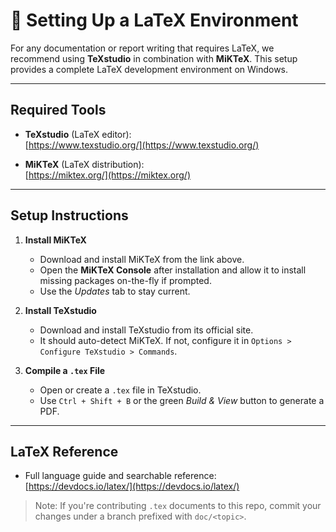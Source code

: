 # 📄 Setting Up a LaTeX Environment

For any documentation or report writing that requires LaTeX, we recommend using **TeXstudio** in combination with **MiKTeX**. This setup provides a complete LaTeX development environment on Windows.

---

## Required Tools

- **TeXstudio** (LaTeX editor):  
  [https://www.texstudio.org/](https://www.texstudio.org/)

- **MiKTeX** (LaTeX distribution):  
  [https://miktex.org/](https://miktex.org/)

---

##  Setup Instructions

1. **Install MiKTeX**  
   - Download and install MiKTeX from the link above.
   - Open the **MiKTeX Console** after installation and allow it to install missing packages on-the-fly if prompted.
   - Use the *Updates* tab to stay current.

2. **Install TeXstudio**  
   - Download and install TeXstudio from its official site.
   - It should auto-detect MiKTeX. If not, configure it in `Options > Configure TeXstudio > Commands`.

3. **Compile a `.tex` File**  
   - Open or create a `.tex` file in TeXstudio.
   - Use `Ctrl + Shift + B` or the green *Build & View* button to generate a PDF.

---

## LaTeX Reference

- Full language guide and searchable reference:  
  [https://devdocs.io/latex/](https://devdocs.io/latex/)

> Note: If you're contributing `.tex` documents to this repo, commit your changes under a branch prefixed with `doc/<topic>`.

